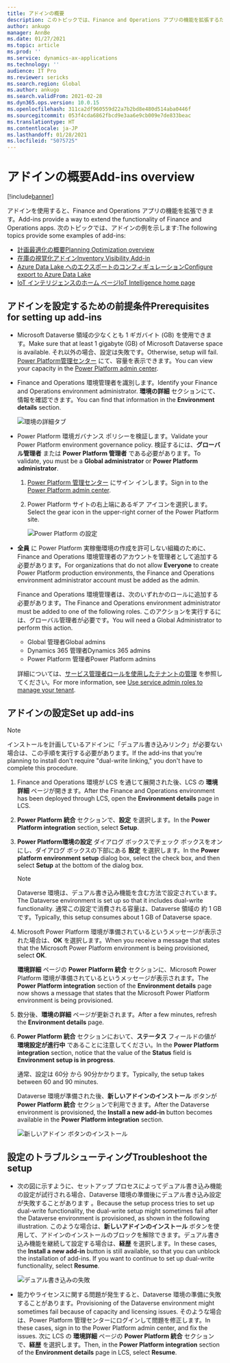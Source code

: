 ```yaml
---
title: アドインの概要
description: このトピックでは、Finance and Operations アプリの機能を拡張するために使用できるアドインに関する情報を提供します。
author: ankugo
manager: AnnBe
ms.date: 01/27/2021
ms.topic: article
ms.prod: ''
ms.service: dynamics-ax-applications
ms.technology: ''
audience: IT Pro
ms.reviewer: sericks
ms.search.region: Global
ms.author: ankugo
ms.search.validFrom: 2021-02-28
ms.dyn365.ops.version: 10.0.15
ms.openlocfilehash: 311ca2df960559d22a7b2bd8e480d514aba0446f
ms.sourcegitcommit: 053f4cda6862fbcd9e3aa6e9cb009e7de833beac
ms.translationtype: HT
ms.contentlocale: ja-JP
ms.lasthandoff: 01/28/2021
ms.locfileid: "5075725"
---
```

# <a name="add-ins-overview"></a><span data-ttu-id="ada28-103">アドインの概要</span><span class="sxs-lookup"><span data-stu-id="ada28-103">Add-ins overview</span></span>

[!include[banner](../includes/banner.md)]

<span data-ttu-id="ada28-104">アドインを使用すると、Finance and Operations アプリの機能を拡張できます。</span><span class="sxs-lookup"><span data-stu-id="ada28-104">Add-ins provide a way to extend the functionality of Finance and Operations apps.</span></span> <span data-ttu-id="ada28-105">次のトピックでは、アドインの例を示します:</span><span class="sxs-lookup"><span data-stu-id="ada28-105">The following topics provide some examples of add-ins:</span></span>

- [<span data-ttu-id="ada28-106">計画最適化の概要</span><span class="sxs-lookup"><span data-stu-id="ada28-106">Planning Optimization overview</span></span>](https://docs.microsoft.com/dynamics365/supply-chain/master-planning/planning-optimization/planning-optimization-overview)
- [<span data-ttu-id="ada28-107">在庫の視覚化アドイン</span><span class="sxs-lookup"><span data-stu-id="ada28-107">Inventory Visibility Add-in</span></span>](https://docs.microsoft.com/dynamics365/supply-chain/inventory/inventory-visibility)
- [<span data-ttu-id="ada28-108">Azure Data Lake へのエクスポートのコンフィギュレーション</span><span class="sxs-lookup"><span data-stu-id="ada28-108">Configure export to Azure Data Lake</span></span>](https://docs.microsoft.com/dynamics365/fin-ops-core/dev-itpro/data-entities/configure-export-data-lake)
- [<span data-ttu-id="ada28-109">IoT インテリジェンスのホーム ページ</span><span class="sxs-lookup"><span data-stu-id="ada28-109">IoT Intelligence home page</span></span>](https://docs.microsoft.com/dynamics365/supply-chain/iot/iot-intelligence-home-page)

## <a name="prerequisites-for-setting-up-add-ins"></a><span data-ttu-id="ada28-110">アドインを設定するための前提条件</span><span class="sxs-lookup"><span data-stu-id="ada28-110">Prerequisites for setting up add-ins</span></span>

- <span data-ttu-id="ada28-111">Microsoft Dataverse 領域の少なくとも 1 ギガバイト (GB) を使用できます。</span><span class="sxs-lookup"><span data-stu-id="ada28-111">Make sure that at least 1 gigabyte (GB) of Microsoft Dataverse space is available.</span></span> <span data-ttu-id="ada28-112">それ以外の場合、設定は失敗です。</span><span class="sxs-lookup"><span data-stu-id="ada28-112">Otherwise, setup will fail.</span></span> <span data-ttu-id="ada28-113">[Power Platform管理センター](https://admin.powerplatform.microsoft.com/resources/capacity) にて、容量を表示できます。</span><span class="sxs-lookup"><span data-stu-id="ada28-113">You can view your capacity in the [Power Platform admin center](https://admin.powerplatform.microsoft.com/resources/capacity).</span></span> 
- <span data-ttu-id="ada28-114">Finance and Operations 環境管理者を識別します。</span><span class="sxs-lookup"><span data-stu-id="ada28-114">Identify your Finance and Operations environment administrator.</span></span> <span data-ttu-id="ada28-115">**環境の詳細** セクションにて、情報を確認できます。</span><span class="sxs-lookup"><span data-stu-id="ada28-115">You can find that information in the **Environment details** section.</span></span>

    ![環境の詳細タブ](media/EnvironmentDetails.png)
    
- <span data-ttu-id="ada28-117">Power Platform 環境ガバナンス ポリシーを検証します。</span><span class="sxs-lookup"><span data-stu-id="ada28-117">Validate your Power Platform environment governance policy.</span></span> <span data-ttu-id="ada28-118">検証するには、**グローバル管理者** または **Power Platform 管理者** である必要があります。</span><span class="sxs-lookup"><span data-stu-id="ada28-118">To validate, you must be a **Global administrator** or **Power Platform administrator**.</span></span>
    
    1. <span data-ttu-id="ada28-119">[Power Platform 管理センター](https://admin.powerplatform.microsoft.com) にサイン インします。</span><span class="sxs-lookup"><span data-stu-id="ada28-119">Sign in to the [Power Platform admin center](https://admin.powerplatform.microsoft.com).</span></span>
    2. <span data-ttu-id="ada28-120">Power Platform サイトの右上端にあるギア アイコンを選択します。</span><span class="sxs-lookup"><span data-stu-id="ada28-120">Select the gear icon in the upper-right corner of the Power Platform site.</span></span>
    
        ![Power Platform の設定](media/PowerPlatformSettings.png)
    
- <span data-ttu-id="ada28-122">**全員** に Power Platform 実稼働環境の作成を許可しない組織のために、Finance and Operations 環境管理者のアカウントを管理者として追加する必要があります。</span><span class="sxs-lookup"><span data-stu-id="ada28-122">For organizations that do not allow **Everyone** to create Power Platform production environments, the Finance and Operations environment administrator account must be added as the admin.</span></span>
    
    <span data-ttu-id="ada28-123">Finance and Operations 環境管理者は、次のいずれかのロールに追加する必要があります。</span><span class="sxs-lookup"><span data-stu-id="ada28-123">The Finance and Operations environment administrator must be added to one of the following roles.</span></span> <span data-ttu-id="ada28-124">このアクションを実行するには、グローバル管理者が必要です。</span><span class="sxs-lookup"><span data-stu-id="ada28-124">You will need a Global Administrator to perform this action.</span></span>
    - <span data-ttu-id="ada28-125">Global 管理者</span><span class="sxs-lookup"><span data-stu-id="ada28-125">Global admins</span></span>
    - <span data-ttu-id="ada28-126">Dynamics 365 管理者</span><span class="sxs-lookup"><span data-stu-id="ada28-126">Dynamics 365 admins</span></span>
    - <span data-ttu-id="ada28-127">Power Platform 管理者</span><span class="sxs-lookup"><span data-stu-id="ada28-127">Power Platform admins</span></span>
    
    <span data-ttu-id="ada28-128">詳細については、[サービス管理者ロールを使用したテナントの管理](https://docs.microsoft.com/power-platform/admin/use-service-admin-role-manage-tenant) を参照してください。</span><span class="sxs-lookup"><span data-stu-id="ada28-128">For more information, see [Use service admin roles to manage your tenant](https://docs.microsoft.com/power-platform/admin/use-service-admin-role-manage-tenant).</span></span>

## <a name="set-up-add-ins"></a><span data-ttu-id="ada28-129">アドインの設定</span><span class="sxs-lookup"><span data-stu-id="ada28-129">Set up add-ins</span></span>

> [!NOTE]
> <span data-ttu-id="ada28-130">インストールを計画しているアドインに「デュアル書き込みリンク」が必要ない場合は、この手順を実行する必要があります。</span><span class="sxs-lookup"><span data-stu-id="ada28-130">If the add-ins that you're planning to install don't require "dual-write linking," you don't have to complete this procedure.</span></span>

1. <span data-ttu-id="ada28-131">Finance and Operations 環境が LCS を通じて展開された後、LCS の **環境詳細** ページが開きます。</span><span class="sxs-lookup"><span data-stu-id="ada28-131">After the Finance and Operations environment has been deployed through LCS, open the **Environment details** page in LCS.</span></span>
2. <span data-ttu-id="ada28-132">**Power Platform 統合** セクションで、**設定** を選択します。</span><span class="sxs-lookup"><span data-stu-id="ada28-132">In the **Power Platform integration** section, select **Setup**.</span></span>
3. <span data-ttu-id="ada28-133">**Power Platform環境の設定** ダイアログ ボックスでチェック ボックスをオンにし、ダイアログ ボックスの下部にある **設定** を選択します。</span><span class="sxs-lookup"><span data-stu-id="ada28-133">In the **Power platform environment setup** dialog box, select the check box, and then select **Setup** at the bottom of the dialog box.</span></span>

    > [!NOTE]
    > <span data-ttu-id="ada28-134">Dataverse 環境は、デュアル書き込み機能を含む方法で設定されています。</span><span class="sxs-lookup"><span data-stu-id="ada28-134">The Dataverse environment is set up so that it includes dual-write functionality.</span></span> <span data-ttu-id="ada28-135">通常この設定で消費される容量は、Dataverse 領域の 約 1 GB です。</span><span class="sxs-lookup"><span data-stu-id="ada28-135">Typically, this setup consumes about 1 GB of Dataverse space.</span></span>

4. <span data-ttu-id="ada28-136">Microsoft Power Platform 環境が準備されているというメッセージが表示された場合は、**OK** を選択します。</span><span class="sxs-lookup"><span data-stu-id="ada28-136">When you receive a message that states that the Microsoft Power Platform environment is being provisioned, select **OK**.</span></span>

    <span data-ttu-id="ada28-137">**環境詳細** ページの **Power Platform 統合** セクションに、Microsoft Power Platform 環境が準備されているというメッセージが表示されます。</span><span class="sxs-lookup"><span data-stu-id="ada28-137">The **Power Platform integration** section of the **Environment details** page now shows a message that states that the Microsoft Power Platform environment is being provisioned.</span></span>

5. <span data-ttu-id="ada28-138">数分後、**環境の詳細** ページが更新されます。</span><span class="sxs-lookup"><span data-stu-id="ada28-138">After a few minutes, refresh the **Environment details** page.</span></span>
6. <span data-ttu-id="ada28-139">**Power Platform 統合** セクションにおいて、**ステータス** フィールドの値が **環境設定が進行中** であることに注意してください。</span><span class="sxs-lookup"><span data-stu-id="ada28-139">In the **Power Platform integration** section, notice that the value of the **Status** field is **Environment setup is in progress**.</span></span>

    <span data-ttu-id="ada28-140">通常、設定は 60分 から 90分かかります。</span><span class="sxs-lookup"><span data-stu-id="ada28-140">Typically, the setup takes between 60 and 90 minutes.</span></span>

    <span data-ttu-id="ada28-141">Dataverse 環境が準備された後、**新しいアドインのインストール** ボタンが **Power Platform 統合** セクションで利用できます。</span><span class="sxs-lookup"><span data-stu-id="ada28-141">After the Dataverse environment is provisioned, the **Install a new add-in** button becomes available in the **Power Platform integration** section.</span></span>

    ![新しいアドイン ボタンのインストール](media/InstallANewAddIn.png)

## <a name="troubleshoot-the-setup"></a><span data-ttu-id="ada28-143">設定のトラブルシューティング</span><span class="sxs-lookup"><span data-stu-id="ada28-143">Troubleshoot the setup</span></span>

- <span data-ttu-id="ada28-144">次の図に示すように、セットアップ プロセスによってデュアル書き込み機能の設定が試行される場合、Dataverse 環境の準備後にデュアル書き込み設定が失敗することがあります 。</span><span class="sxs-lookup"><span data-stu-id="ada28-144">Because the setup process tries to set up dual-write functionality, the dual-write setup might sometimes fail after the Dataverse environment is provisioned, as shown in the following illustration.</span></span> <span data-ttu-id="ada28-145">このような場合は、**新しいアドインのインストール** ボタンを使用して、アドインのインストールのブロックを解除できます。デュアル書き込み機能を継続して設定する場合は、**経歴** を選択します。</span><span class="sxs-lookup"><span data-stu-id="ada28-145">In these cases, the **Install a new add-in** button is still available, so that you can unblock the installation of add-ins. If you want to continue to set up dual-write functionality, select **Resume**.</span></span>

    ![デュアル書き込みの失敗](media/Error.png)

- <span data-ttu-id="ada28-147">能力やライセンスに関する問題が発生すると、Dataverse 環境の準備に失敗することがあります。</span><span class="sxs-lookup"><span data-stu-id="ada28-147">Provisioning of the Dataverse environment might sometimes fail because of capacity and licensing issues.</span></span> <span data-ttu-id="ada28-148">そのような場合は、Power Platform 管理センターにログインして問題を修正します。</span><span class="sxs-lookup"><span data-stu-id="ada28-148">In these cases, sign in to the Power Platform admin center, and fix the issues.</span></span> <span data-ttu-id="ada28-149">次に LCS の **環境詳細** ページの **Power Platform 統合** セクションで、**経歴** を選択します。</span><span class="sxs-lookup"><span data-stu-id="ada28-149">Then, in the **Power Platform integration** section of the **Environment details** page in LCS, select **Resume**.</span></span>
